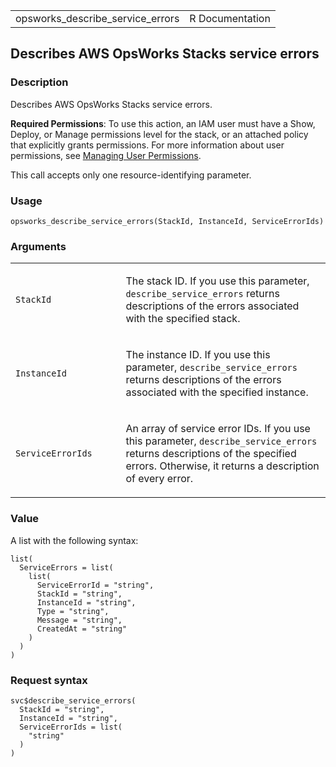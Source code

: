 <table style="width: 100%;">
<tbody>
<tr class="odd">
<td>opsworks_describe_service_errors</td>
<td style="text-align: right;">R Documentation</td>
</tr>
</tbody>
</table>

## Describes AWS OpsWorks Stacks service errors

### Description

Describes AWS OpsWorks Stacks service errors.

**Required Permissions**: To use this action, an IAM user must have a
Show, Deploy, or Manage permissions level for the stack, or an attached
policy that explicitly grants permissions. For more information about
user permissions, see [Managing User
Permissions](https://docs.aws.amazon.com/opsworks/latest/userguide/opsworks-security-users.html).

This call accepts only one resource-identifying parameter.

### Usage

    opsworks_describe_service_errors(StackId, InstanceId, ServiceErrorIds)

### Arguments

<table>
<colgroup>
<col style="width: 35%" />
<col style="width: 65%" />
</colgroup>
<tbody>
<tr class="odd">
<td><code
id="opsworks_describe_service_errors_:_StackId">StackId</code></td>
<td><p>The stack ID. If you use this parameter,
<code>describe_service_errors</code> returns descriptions of the errors
associated with the specified stack.</p></td>
</tr>
<tr class="even">
<td><code
id="opsworks_describe_service_errors_:_InstanceId">InstanceId</code></td>
<td><p>The instance ID. If you use this parameter,
<code>describe_service_errors</code> returns descriptions of the errors
associated with the specified instance.</p></td>
</tr>
<tr class="odd">
<td><code
id="opsworks_describe_service_errors_:_ServiceErrorIds">ServiceErrorIds</code></td>
<td><p>An array of service error IDs. If you use this parameter,
<code>describe_service_errors</code> returns descriptions of the
specified errors. Otherwise, it returns a description of every
error.</p></td>
</tr>
</tbody>
</table>

### Value

A list with the following syntax:

    list(
      ServiceErrors = list(
        list(
          ServiceErrorId = "string",
          StackId = "string",
          InstanceId = "string",
          Type = "string",
          Message = "string",
          CreatedAt = "string"
        )
      )
    )

### Request syntax

    svc$describe_service_errors(
      StackId = "string",
      InstanceId = "string",
      ServiceErrorIds = list(
        "string"
      )
    )
